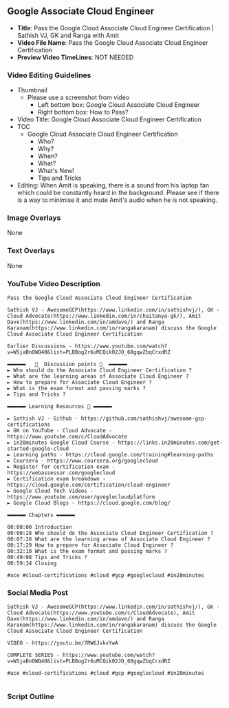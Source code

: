 ##  Google Associate Cloud Engineer

- **Title**: Pass the Google Cloud Associate Cloud Engineer Certification | Sathish VJ, GK and Ranga with Amit
- **Video File Name**: Pass the Google Cloud Associate Cloud Engineer Certification
- **Preview Video TimeLines**: NOT NEEDED

### Video Editing Guidelines

- Thumbnail 
	- Please use a screenshot from video
		- Left bottom box: Google Cloud Associate Cloud Engineer
		- Right bottom box: How to Pass?
- Video Title: Google Cloud Associate Cloud Engineer Certification
- TOC
	- Google Cloud Associate Cloud Engineer Certification
		- Who?
		- Why?
		- When?
		- What?
		- What's New!
		- Tips and Tricks
 - Editing: When Amit is speaking, there is a sound from his laptop fan which could be constantly heard in the background. Please see if there is a way to minimise it and mute Amit's audio when he is not speaking. 
### Image Overlays

None

### Text Overlays

None

### YouTube Video Description

```
Pass the Google Cloud Associate Cloud Engineer Certification

Sathish VJ - AwesomeGCP(https://www.linkedin.com/in/sathishvj/), GK - Cloud Advocate(https://www.linkedin.com/in/chaitanya-gk/), Amit Dave(https://www.linkedin.com/in/amdave/) and Ranga Karanam(https://www.linkedin.com/in/rangakaranam) discuss the Google Cloud Associate Cloud Engineer Certification

Earlier Discussions - https://www.youtube.com/watch?v=WSjaBnOWQ40&list=PLBBog2r6uMCQik02JO_68gqwZbqCrxdRZ

▬▬▬▬▬▬   💎  Discussion points 💎  ▬▬▬▬▬▬ 
► Who should do the Associate Cloud Engineer Certification ?
► What are the learning areas of Associate Cloud Engineer ?
► How to prepare for Associate Cloud Engineer ? 
► What is the exam format and passing marks ?
► Tips and Tricks ?

▬▬▬▬▬▬ Learning Resources 🔗 ▬▬▬▬▬▬ 

► Sathish VJ - Github - https://github.com/sathishvj/awesome-gcp-certifications
► GK on YouTube - Cloud Advocate - https://www.youtube.com/c/CloudAdvocate
► in28minutes Google Cloud Course - https://links.in28minutes.com/get-started-google-cloud
► Learning paths - https://cloud.google.com/training#learning-paths
► Coursera - https://www.coursera.org/googlecloud
► Register for certification exam - https://webassessor.com/googlecloud
► Certification exam breakdown - https://cloud.google.com/certification/cloud-engineer
► Google Cloud Tech Videos - https://www.youtube.com/user/googlecloudplatform
► Google Cloud Blogs - https://cloud.google.com/blog/

▬▬▬▬▬▬ Chapters ▬▬▬▬▬▬ 

00:00:00 Introduction
00:00:28 Who should do the Associate Cloud Engineer Certification ?
00:07:28 What are the learning areas of Associate Cloud Engineer ?
00:17:29 How to prepare for Associate Cloud Engineer ? 
00:32:10 What is the exam format and passing marks ?
00:49:08 Tips and Tricks ?
00:59:34 Closing

#ace #cloud-certifications #cloud #gcp #googlecloud #in28minutes

```

### Social Media Post

```
Sathish VJ - AwesomeGCP(https://www.linkedin.com/in/sathishvj/), GK - Cloud Advocate(https://www.youtube.com/c/CloudAdvocate), Amit Dave(https://www.linkedin.com/in/amdave/) and Ranga Karanam(https://www.linkedin.com/in/rangakaranam) discuss the Google Cloud Associate Cloud Engineer Certification

VIDEO - https://youtu.be/7RW6JvkvYwA

COMPLETE SERIES - https://www.youtube.com/watch?v=WSjaBnOWQ40&list=PLBBog2r6uMCQik02JO_68gqwZbqCrxdRZ

#ace #cloud-certifications #cloud #gcp #googlecloud #in28minutes


```

### Script Outline

```
```
